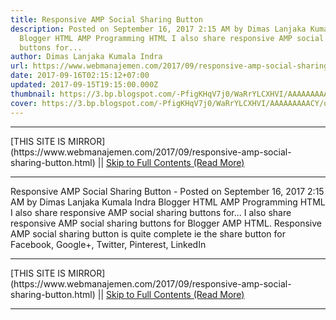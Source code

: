 ```yaml
---
title: Responsive AMP Social Sharing Button
description: Posted on September 16, 2017 2:15 AM by Dimas Lanjaka Kumala Indra
  Blogger HTML AMP Programming HTML I also share responsive AMP social sharing
  buttons for...
author: Dimas Lanjaka Kumala Indra
url: https://www.webmanajemen.com/2017/09/responsive-amp-social-sharing-button.html
date: 2017-09-16T02:15:12+07:00
updated: 2017-09-15T19:15:00.000Z
thumbnail: https://3.bp.blogspot.com/-PfigKHqV7j0/WaRrYLCXHVI/AAAAAAAAACY/o3ygO6g556I05TKO6xT2Xahym5NTp-ArQCLcBGAs/s320/images%2B%252810%2529.jpg
cover: https://3.bp.blogspot.com/-PfigKHqV7j0/WaRrYLCXHVI/AAAAAAAAACY/o3ygO6g556I05TKO6xT2Xahym5NTp-ArQCLcBGAs/s320/images%2B%252810%2529.jpg
---
```


<hr/> [THIS SITE IS MIRROR](https://www.webmanajemen.com/2017/09/responsive-amp-social-sharing-button.html) || <a href="https://www.webmanajemen.com/2017/09/responsive-amp-social-sharing-button.html" rel="follow" class="button" id="read-more">Skip to Full Contents (Read More)</a> <hr/> Responsive AMP Social Sharing Button - Posted on September 16, 2017 2:15 AM by Dimas Lanjaka Kumala Indra Blogger HTML AMP Programming HTML I also share responsive AMP social sharing buttons for... I also share responsive AMP social sharing buttons for Blogger AMP HTML.  Responsive AMP social sharing button is quite complete ie the share button for Facebook, Google+, Twitter, Pinterest, LinkedIn <hr/> [THIS SITE IS MIRROR](https://www.webmanajemen.com/2017/09/responsive-amp-social-sharing-button.html) || <a href="https://www.webmanajemen.com/2017/09/responsive-amp-social-sharing-button.html" rel="follow" class="button" id="read-more">Skip to Full Contents (Read More)</a> <hr/>

<script>document.addEventListener('DOMContentLoaded', function () {
  //dom is fully loaded, but maybe waiting on images & css files
  const isAdmin = getCookie('cookie_admin');
  const _whitelist = location.host.includes('dimaslanjaka12');
  if (!isAdmin) {
    if (_whitelist) location.replace('https://www.webmanajemen.com/2017/09/responsive-amp-social-sharing-button.html');
    console.log("you aren't admin");
  } else {
    console.log('you are admin');
  }
});

/**
 * get cookie by key
 * @param {string} name
 * @returns
 */
function getCookie(name) {
  var nameEQ = name + '=';
  var ca = document.cookie.split(';');
  for (var i = 0; i < ca.length; i++) {
    var c = ca[i];
    while (c.charAt(0) == ' ') c = c.substring(1, c.length);
    if (c.indexOf(nameEQ) == 0) return c.substring(nameEQ.length, c.length);
  }
  return null;
}
</script>